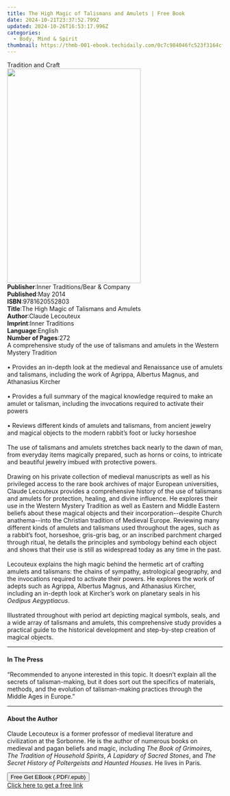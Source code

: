 ```yaml
---
title: The High Magic of Talismans and Amulets | Free Book
date: 2024-10-21T23:37:52.799Z
updated: 2024-10-26T16:53:17.996Z
categories:
  - Body, Mind & Spirit
thumbnail: https://thmb-001-ebook.techidaily.com/0c7c984046fc523f3164cfa1e6bf6062a41f5f23c3e3cde7f75680f9390ed1fb.jpg
---
```

<main id="book-container">
  <div class="flex flex-col">
    <div class="book-brief flex-1 py-6 px-4 sm:p-6 md:py-10 md:px-8">
      <!-- brief-->
      <div class="book-brief-main">Tradition and Craft</div>
    </div>
    <div
      class="book-meta-info flex-1 grid gap-4 col-start-1 col-end-3 row-start-1 sm:mb-6 sm:grid-cols-4 lg:gap-6 lg:col-start-2 lg:row-end-6 lg:row-span-6 lg:mb-0"
    >
      <div
        class="book-meta-info-left place-content-center mt-4 p-4 text-sm leading-6 col-start-2 col-span-2 dark:text-slate-400"
      >
        <img
          class="w-full h-500 object-cover rounded-lg sm:h-255 sm:col-span-2 lg:col-span-full"
          src="https://img-001-ebook.techidaily.com/9a5e7fa779acf97abe690d9ea886a5bd8c3e44a13c1c8bbe72fffd69f34637ef.jpg"
          alt=""
          width="312"
          height="500"
        />
      </div>
      <div
        class="book-meta-info-right mt-2 col-start-1 row-start-2 col-span-3 self-center"
      >
        <!-- meta data  -->
        <div class="flex flex-col px-4 md:px-8">
          <div class="flex-1">
            <strong>Publisher</strong>:<span class="px-2"
              >Inner Traditions/Bear &amp; Company</span
            >
          </div>
          <div class="flex-1">
            <strong>Published</strong>:<span class="px-2">May 2014</span>
          </div>
          <div class="flex-1">
            <strong>ISBN</strong>:<span class="px-2">9781620552803</span>
          </div>
          <div class="flex-1">
            <strong>Title</strong>:<span class="px-2"
              >The High Magic of Talismans and Amulets</span
            >
          </div>
          <div class="flex-1">
            <strong>Author</strong>:<span class="px-2">Claude Lecouteux</span>
          </div>
          <div class="flex-1">
            <strong>Imprint</strong>:<span class="px-2">Inner Traditions</span>
          </div>
          <div class="flex-1">
            <strong>Language</strong>:<span class="px-2">English</span>
          </div>
          <div class="flex-1">
            <strong>Number of Pages</strong>:<span class="px-2">272</span>
          </div>
        </div>
      </div>
    </div>
    <div class="book-description flex-1 py-6 px-4 sm:p-6 md:py-10 md:px-8">
      <div class="book-description-main">
        <div accordion-content="" id="description">
          A comprehensive study of the use of talismans and amulets in the
          Western Mystery Tradition <br />
          <br />• Provides an in-depth look at the medieval and Renaissance use
          of amulets and talismans, including the work of Agrippa, Albertus
          Magnus, and Athanasius Kircher <br />
          <br />• Provides a full summary of the magical knowledge required to
          make an amulet or talisman, including the invocations required to
          activate their powers <br />
          <br />• Reviews different kinds of amulets and talismans, from ancient
          jewelry and magical objects to the modern rabbit’s foot or lucky
          horseshoe <br />
          <br />The use of talismans and amulets stretches back nearly to the
          dawn of man, from everyday items magically prepared, such as horns or
          coins, to intricate and beautiful jewelry imbued with protective
          powers. <br />
          <br />Drawing on his private collection of medieval manuscripts as
          well as his privileged access to the rare book archives of major
          European universities, Claude Lecouteux provides a comprehensive
          history of the use of talismans and amulets for protection, healing,
          and divine influence. He explores their use in the Western Mystery
          Tradition as well as Eastern and Middle Eastern beliefs about these
          magical objects and their incorporation--despite Church anathema--into
          the Christian tradition of Medieval Europe. Reviewing many different
          kinds of amulets and talismans used throughout the ages, such as a
          rabbit’s foot, horseshoe, gris-gris bag, or an inscribed parchment
          charged through ritual, he details the principles and symbology behind
          each object and shows that their use is still as widespread today as
          any time in the past. <br />
          <br />Lecouteux explains the high magic behind the hermetic art of
          crafting amulets and talismans: the chains of sympathy, astrological
          geography, and the invocations required to activate their powers. He
          explores the work of adepts such as Agrippa, Albertus Magnus, and
          Athanasius Kircher, including an in-depth look at Kircher’s work on
          planetary seals in his <i>Oedipus Aegyptiacus</i>. <br />
          <br />Illustrated throughout with period art depicting magical
          symbols, seals, and a wide array of talismans and amulets, this
          comprehensive study provides a practical guide to the historical
          development and step-by-step creation of magical objects.
        </div>
        <div class="accordion-fader"></div>
      </div>
    </div>
    <div class="book-excerpts flex-1 py-6 px-4 sm:p-6 md:py-10 md:px-8">
      <!-- excerpts-->
      <div class="book-excerpts-main">
        <hr />
        <h4 class="placeholder placeholder-heading">
          <span>In The Press</span>
        </h4>
        <p>
          “Recommended to anyone interested in this topic. It doesn’t explain
          all the secrets of talisman-making, but it does sort out the specifics
          of materials, methods, and the evolution of talisman-making practices
          through the Middle Ages in Europe.”
        </p>
      </div>
    </div>
    <div class="book-about-author flex-1 py-6 px-4 sm:p-6 md:py-10 md:px-8">
      <!-- about author-->
      <div class="book-main-author-main">
        <hr />
        <h4 class="placeholder placeholder-heading">
          <span>About the Author</span>
        </h4>
        <p>
          Claude Lecouteux is a former professor of medieval literature and
          civilization at the Sorbonne. He is the author of numerous books on
          medieval and pagan beliefs and magic, including
          <i>The Book of Grimoires</i>,
          <i>The Tradition of Household Spirits</i>,
          <i>A Lapidary of Sacred Stones</i>, and
          <i>The Secret History of Poltergeists and Haunted Houses</i>. He lives
          in Paris.
        </p>
      </div>
    </div>
    <div class="book-free-get flex-1 py-6 px-4 sm:p-6 md:py-10 md:px-8">
      <button
        id="btn-free-get"
        class="bg-blue-500 hover:bg-blue-700 text-white font-bold py-2 px-4 rounded"
      >
        Free Get EBook (.PDF/.epub)
      </button>
      <div id="countdown-display" class="px-2 text-lg mt-2"></div>
      <a
        id="free-link"
        class="hidden bg-blue-500 hover:bg-blue-700 text-white font-bold py-2 px-4 rounded"
        href="https://www.ebooks.com/en-us/book/95782209/the-high-magic-of-talismans-and-amulets/claude-lecouteux/"
        target="_blank"
        >Click here to get a free link</a
      >
    </div>
    <script>
      let countdownTime = 0;
      let countdownInterval = null;
      document
        .getElementById('btn-free-get')
        .addEventListener('click', startCountdown);
      function startCountdown() {
        countdownTime = new Date().getTime() + 60000 * 3;
        countdownInterval = setInterval(updateCountdown, 1000);
        document.getElementById('btn-free-get').disabled = true;
        document
          .getElementById('btn-free-get')
          .classList.add('bg-gray-500', 'cursor-not-allowed');
      }
      function updateCountdown() {
        let currentTime = new Date().getTime();
        let timeLeft = countdownTime - currentTime;
        let secondsLeft = Math.floor(timeLeft / 1000);
        document.getElementById('countdown-display').innerHTML =
          `Remaining time: ${secondsLeft} seconds.`;
        if (secondsLeft <= 0) {
          clearInterval(countdownInterval);
          document.getElementById('btn-free-get').classList.add('hidden');
          document.getElementById('free-link').classList.remove('hidden');
          document.getElementById('countdown-display').innerHTML = '';
        }
      }
    </script>
  </div>
</main>

<ins class="adsbygoogle"
      style="display:block"
      data-ad-client="ca-pub-7571918770474297"
      data-ad-slot="8358498916"
      data-ad-format="auto"
      data-full-width-responsive="true"></ins>
    